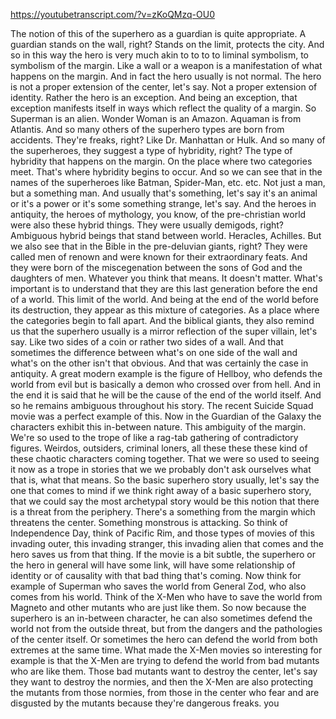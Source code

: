 https://youtubetranscript.com/?v=zKoQMzq-OU0

 The notion of this of the superhero as a guardian is quite appropriate. A guardian stands on the wall, right? Stands on the limit, protects the city. And so in this way the hero is very much akin to to to to liminal symbolism, to symbolism of the margin. Like a wall or a weapon is a manifestation of what happens on the margin. And in fact the hero usually is not normal. The hero is not a proper extension of the center, let's say. Not a proper extension of identity. Rather the hero is an exception. And being an exception, that exception manifests itself in ways which reflect the quality of a margin. So Superman is an alien. Wonder Woman is an Amazon. Aquaman is from Atlantis. And so many others of the superhero types are born from accidents. They're freaks, right? Like Dr. Manhattan or Hulk. And so many of the superheroes, they suggest a type of hybridity, right? The type of hybridity that happens on the margin. On the place where two categories meet. That's where hybridity begins to occur. And so we can see that in the names of the superheroes like Batman, Spider-Man, etc. etc. Not just a man, but a something man. And usually that's something, let's say it's an animal or it's a power or it's some something strange, let's say. And the heroes in antiquity, the heroes of mythology, you know, of the pre-christian world were also these hybrid things. They were usually demigods, right? Ambiguous hybrid beings that stand between world. Heracles, Achilles. But we also see that in the Bible in the pre-deluvian giants, right? They were called men of renown and were known for their extraordinary feats. And they were born of the miscegenation between the sons of God and the daughters of men. Whatever you think that means. It doesn't matter. What's important is to understand that they are this last generation before the end of a world. This limit of the world. And being at the end of the world before its destruction, they appear as this mixture of categories. As a place where the categories begin to fall apart. And the biblical giants, they also remind us that the superhero usually is a mirror reflection of the super villain, let's say. Like two sides of a coin or rather two sides of a wall. And that sometimes the difference between what's on one side of the wall and what's on the other isn't that obvious. And that was certainly the case in antiquity. A great modern example is the figure of Hellboy, who defends the world from evil but is basically a demon who crossed over from hell. And in the end it is said that he will be the cause of the end of the world itself. And so he remains ambiguous throughout his story. The recent Suicide Squad movie was a perfect example of this. Now in the Guardian of the Galaxy the characters exhibit this in-between nature. This ambiguity of the margin. We're so used to the trope of like a rag-tab gathering of contradictory figures. Weirdos, outsiders, criminal loners, all these these these kind of these chaotic characters coming together. That we were so used to seeing it now as a trope in stories that we we probably don't ask ourselves what that is, what that means. So the basic superhero story usually, let's say the one that comes to mind if we think right away of a basic superhero story, that we could say the most archetypal story would be this notion that there is a threat from the periphery. There's a something from the margin which threatens the center. Something monstrous is attacking. So think of Independence Day, think of Pacific Rim, and those types of movies of this invading outer, this invading stranger, this invading alien that comes and the hero saves us from that thing. If the movie is a bit subtle, the superhero or the hero in general will have some link, will have some relationship of identity or of causality with that bad thing that's coming. Now think for example of Superman who saves the world from General Zod, who also comes from his world. Think of the X-Men who have to save the world from Magneto and other mutants who are just like them. So now because the superhero is an in-between character, he can also sometimes defend the world not from the outside threat, but from the dangers and the pathologies of the center itself. Or sometimes the hero can defend the world from both extremes at the same time. What made the X-Men movies so interesting for example is that the X-Men are trying to defend the world from bad mutants who are like them. Those bad mutants want to destroy the center, let's say they want to destroy the normies, and then the X-Men are also protecting the mutants from those normies, from those in the center who fear and are disgusted by the mutants because they're dangerous freaks. you